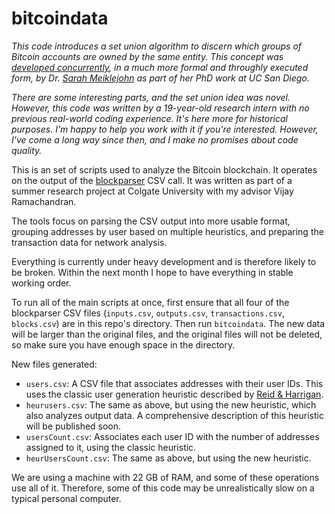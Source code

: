 bitcoindata
===========

*This code introduces a set union algorithm to discern which groups of Bitcoin
accounts are owned by the same entity.  This concept was [developed
concurrently](http://cseweb.ucsd.edu/~smeiklejohn/files/imc13.pdf), in a much
more formal and throughly executed form, by Dr. [Sarah
Meiklejohn](http://cseweb.ucsd.edu/~smeiklejohn/bitcoin.html) as part of her
PhD work at UC San Diego.*

*There are some interesting parts, and the set union idea was
novel. However, this code was written by a 19-year-old research intern with
no previous real-world coding experience. It's here more for historical
purposes. I'm happy to help you work with it if you're interested. However,
I've come a long way since then, and I make no promises about code quality.*

This is an set of scripts used to analyze the Bitcoin blockchain. It
operates on the output of the
[blockparser](https://github.com/mcdee/blockparser) CSV call. It was
written as part of a summer research project at Colgate University with
my advisor Vijay Ramachandran.

The tools focus on parsing the CSV output into more usable format, grouping
addresses by user based on multiple heuristics, and preparing the transaction
data for network analysis.

Everything is currently under heavy development and is therefore likely to be
broken. Within the next month I hope to have everything in stable working
order.

To run all of the main scripts at once, first ensure that all four of the
blockparser CSV files (`inputs.csv`, `outputs.csv`, `transactions.csv`,
`blocks.csv`) are in this repo's directory. Then run `bitcoindata`. The new
data will be larger than the original files, and the original files will not be
deleted, so make sure you have enough space in the directory.

New files generated:
* `users.csv`: A CSV file that associates addresses with their user IDs.
  This uses the classic user generation heuristic described by [Reid &
  Harrigan](http://arxiv.org/abs/1107.4524).
* `heurusers.csv`: The same as above, but using the new heuristic, which
  also analyzes output data. A comprehensive description of this
  heuristic will be published soon.
* `usersCount.csv`: Associates each user ID with the number of addresses
  assigned to it, using the classic heuristic.
* `heurUsersCount.csv`: The same as above, but using the new heuristic.

We are using a machine with 22 GB of RAM, and some of these operations use all
of it. Therefore, some of this code may be unrealistically slow on a typical
personal computer.
